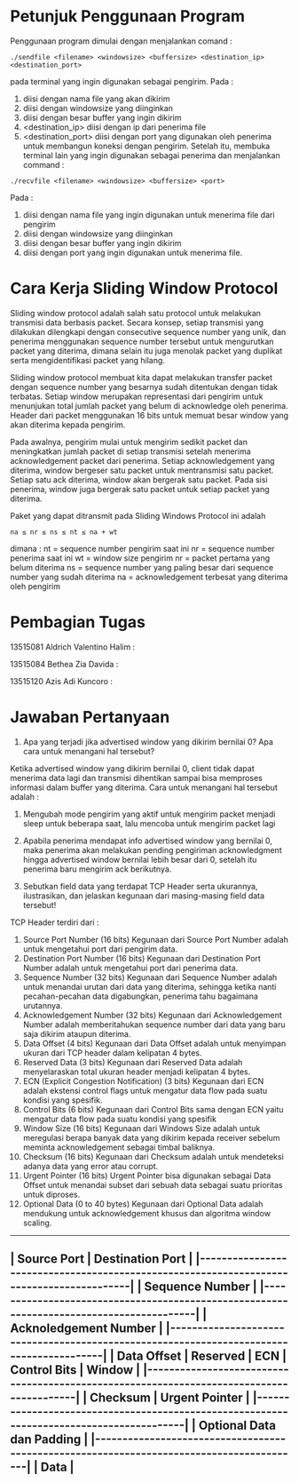 # Petunjuk Penggunaan Program

Penggunaan program dimulai dengan menjalankan comand :

```
./sendfile <filename> <windowsize> <buffersize> <destination_ip> <destination_port>
```

pada terminal yang ingin digunakan sebagai pengirim. Pada :
1.	<filename> diisi dengan nama file yang akan dikirim
2.	<windowsize> diisi dengan windowsize yang diinginkan
3.	<buffersize> diisi dengan besar buffer yang ingin dikirim
4.	<destination_ip> diisi dengan ip dari penerima file
5.	<destination_port> diisi dengan port yang digunakan oleh penerima untuk membangun koneksi dengan pengirim.
Setelah itu, membuka terminal lain yang ingin digunakan sebagai penerima dan menjalankan command :

```
./recvfile <filename> <windowsize> <buffersize> <port>
```

Pada :
1.	<filename> diisi dengan nama file yang ingin digunakan untuk menerima file dari pengirim
2.	<windowsize> diisi dengan windowsize yang diinginkan
3.	<buffersize> diisi dengan besar buffer yang ingin dikirim
4.	<port> diisi dengan port yang ingin digunakan untuk menerima file.

# Cara Kerja Sliding Window Protocol

Sliding window protocol adalah salah satu protocol untuk melakukan transmisi data berbasis packet. Secara konsep, setiap transmisi yang dilakukan dilengkapi dengan consecutive sequence number yang unik, dan penerima menggunakan sequence number tersebut untuk mengurutkan packet yang diterima, dimana selain itu juga menolak packet yang duplikat serta mengidentifikasi packet yang hilang. 

Sliding window protocol membuat kita dapat melakukan transfer packet dengan sequence number yang besarnya sudah ditentukan dengan tidak terbatas. Setiap window merupakan representasi dari pengirim untuk menunjukan total jumlah packet yang belum di acknowledge oleh penerima. Header dari packet menggunakan 16 bits untuk memuat besar window yang akan diterima kepada pengirim.

Pada awalnya, pengirim mulai untuk mengirim sedikit packet dan meningkatkan jumlah packet di setiap transmisi setelah menerima acknowledgement packet dari penerima. Setiap acknowledgement yang diterima, window bergeser satu packet untuk mentransmisi satu packet. 
Setiap satu ack diterima, window akan bergerak satu packet. Pada sisi penerima, window juga bergerak satu packet untuk setiap packet yang diterima. 

Paket yang dapat ditransmit pada Sliding Windows Protocol ini adalah 

```
na ≤ nr ≤ ns ≤ nt ≤ na + wt
```

dimana :
nt = sequence number pengirim saat ini
nr = sequence number penerima saat ini
wt = window size pengirim
nr = packet pertama yang belum diterima
ns = sequence number yang paling besar dari sequence number yang sudah diterima
na = acknowledgement terbesat yang diterima oleh pengirim

# Pembagian Tugas

13515081 Aldrich Valentino Halim :

13515084 Bethea Zia Davida :

13515120 Azis Adi Kuncoro :

# Jawaban Pertanyaan 

1.	Apa yang terjadi jika advertised window yang dikirim bernilai 0? Apa cara untuk menangani hal tersebut?

Ketika advertised window yang dikirim bernilai 0, client tidak dapat menerima data lagi dan transmisi dihentikan sampai bisa memproses informasi dalam buffer yang diterima.
Cara untuk menangani hal tersebut adalah :
1. Mengubah mode pengirim yang aktif untuk mengirim packet menjadi sleep untuk beberapa saat, lalu mencoba untuk mengirim packet lagi
2. Apabila penerima mendapat info advertised window yang bernilai 0, maka penerima akan melakukan pending pengiriman acknowledgment hingga advertised window bernilai lebih besar dari 0, setelah itu penerima baru mengirim ack berikutnya.

2.	Sebutkan field data yang terdapat TCP Header serta ukurannya, ilustrasikan, dan jelaskan kegunaan dari masing-masing field data tersebut!

TCP Header terdiri dari :
1.	Source Port Number (16 bits)
Kegunaan dari Source Port Number adalah untuk mengetahui port dari pengirim data.
2.	Destination Port Number (16 bits)
Kegunaan dari Destination Port Number adalah untuk mengetahui port dari penerima data.
3.	Sequence Number (32 bits)
Kegunaan dari Sequence Number adalah untuk menandai urutan dari data yang diterima, sehingga ketika nanti pecahan-pecahan data digabungkan, penerima tahu bagaimana urutannya.
4.	Acknowledgement Number (32 bits)
Kegunaan dari Acknowledgement Number adalah memberitahukan sequence number dari data yang baru saja dikirim ataupun diterima.
5.	Data Offset (4 bits)
Kegunaan dari Data Offset adalah untuk menyimpan ukuran dari TCP header dalam kelipatan 4 bytes.
6.	Reserved Data (3 bits)
Kegunaan dari Reserved Data adalah menyelaraskan total ukuran header menjadi kelipatan 4 bytes.
7.	ECN (Explicit Congestion Notification) (3 bits)
Kegunaan dari ECN adalah ekstensi control flags untuk mengatur data flow pada suatu kondisi yang spesifik.
8.	Control Bits (6 bits)
Kegunaan dari Control Bits sama dengan ECN yaitu mengatur data flow pada suatu kondisi yang spesifik
9.	Window Size (16 bits)
Kegunaan dari Windows Size adalah untuk meregulasi berapa banyak data yang dikirim kepada receiver sebelum meminta acknowledgement sebagai timbal baliknya.
10.	Checksum (16 bits)
Kegunaan dari Checksum adalah untuk mendeteksi adanya data yang error atau corrupt.
11.	Urgent Pointer (16 bits)
Urgent Pointer bisa digunakan sebagai Data Offset untuk menandai subset dari sebuah data sebagai suatu prioritas untuk diproses.
12.	Optional Data (0 to 40 bytes)
Kegunaan dari Optional Data adalah mendukung untuk acknowledgement khusus dan algoritma window scaling.

 -----------------------------------------------------------------------------------------
|	            	Source Port		                 |	          Destination Port	                |
|-----------------------------------------------------------------------------------------|
|		                              		Sequence Number		                                     	|
|-----------------------------------------------------------------------------------------|
|		                             	Acknoledgement Number        		        	                 |
|-----------------------------------------------------------------------------------------|
| Data Offset  | Reserved | ECN | Control Bits | 		        Window                        	|
|-----------------------------------------------------------------------------------------|
|		                  Checksum	    	         |	         Urgent Pointer                    	|
|-----------------------------------------------------------------------------------------|	
| 		                         Optional Data dan Padding	                            	     	|
|-----------------------------------------------------------------------------------------|
| 			                                    	Data				     	                                  |
 -----------------------------------------------------------------------------------------

